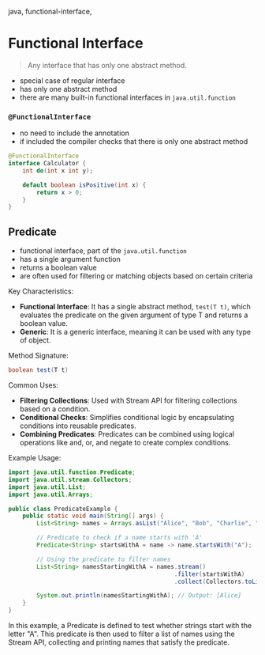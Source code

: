 java, functional-interface, 

# Functional Interface
> Any interface that has only one abstract method.

- special case of regular interface
- has only one abstract method
- there are many built-in functional interfaces in `java.util.function`

### `@FunctionalInterface`
- no need to include the annotation 
- if included the compiler checks that there is only one abstract method

```java
@FunctionalInterface
interface Calculator {
    int do(int x int y);

    default boolean isPositive(int x) {
        return x > 0;
    }
}
```

## Predicate

- functional interface,  part of the `java.util.function`
- has a single argument function
- returns a boolean value
- are often used for filtering or matching objects based on certain criteria

Key Characteristics:
- **Functional Interface**: It has a single abstract method, `test(T t)`, which evaluates the predicate on the given argument of type T and returns a boolean value.
- **Generic**: It is a generic interface, meaning it can be used with any type of object.

Method Signature:
```java
boolean test(T t)
```

Common Uses:
- **Filtering Collections**: Used with Stream API for filtering collections based on a condition.
- **Conditional Checks**: Simplifies conditional logic by encapsulating conditions into reusable predicates.
- **Combining Predicates**: Predicates can be combined using logical operations like and, or, and negate to create complex conditions.

Example Usage:
```java
import java.util.function.Predicate;
import java.util.stream.Collectors;
import java.util.List;
import java.util.Arrays;

public class PredicateExample {
    public static void main(String[] args) {
        List<String> names = Arrays.asList("Alice", "Bob", "Charlie", "Diana");

        // Predicate to check if a name starts with 'A'
        Predicate<String> startsWithA = name -> name.startsWith("A");

        // Using the predicate to filter names
        List<String> namesStartingWithA = names.stream()
                                               .filter(startsWithA)
                                               .collect(Collectors.toList());

        System.out.println(namesStartingWithA); // Output: [Alice]
    }
}
```
In this example, a Predicate<String> is defined to test whether strings start with the letter "A". This predicate is then used to filter a list of names using the Stream API, collecting and printing names that satisfy the predicate.